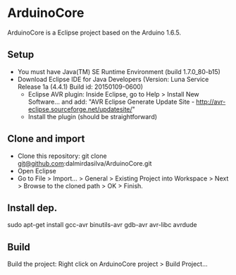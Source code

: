 # ArduinoCore

ArduinoCore is a Eclipse project based on the Arduino 1.6.5.

## Setup

- You must have Java(TM) SE Runtime Environment (build 1.7.0_80-b15)
- Download Eclipse IDE for Java Developers (Version: Luna Service Release 1a (4.4.1) Build id: 20150109-0600)
	- Eclipse AVR plugin: Inside Eclipse, go to Help > Install New Software... and add: "AVR Eclipse Generate Update Site - http://avr-eclipse.sourceforge.net/updatesite/" 
	- Install the plugin (should be straightforward)

## Clone and import

- Clone this repository: git clone git@github.com:dalmirdasilva/ArduinoCore.git
- Open Eclipse
- Go to File > Import... > General > Existing Project into Workspace > Next > Browse to the cloned path > OK > Finish.

## Install dep.

sudo apt-get install gcc-avr binutils-avr gdb-avr avr-libc avrdude

## Build 

Build the project:  Right click on ArduinoCore project > Build Project...